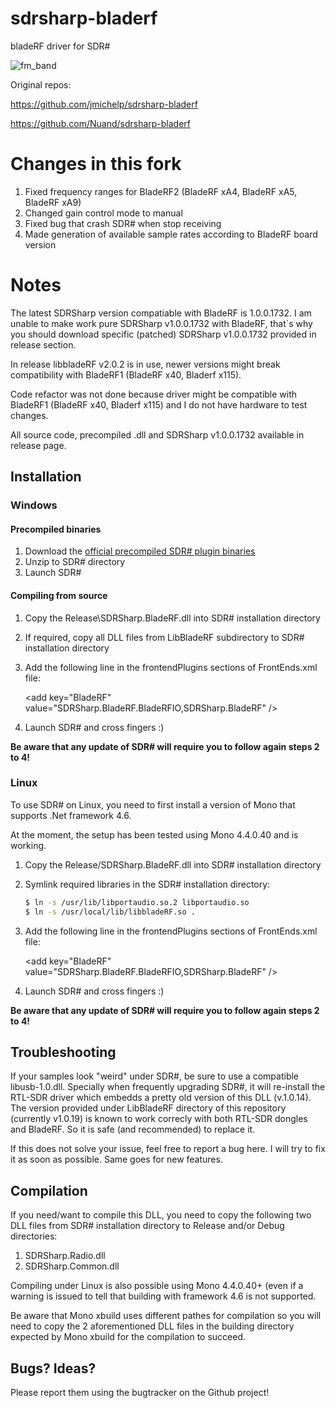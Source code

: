 # sdrsharp-bladerf

bladeRF driver for SDR#

![fm_band](https://github.com/sashatytko/sdrsharp-bladerf/assets/27360903/022c9275-1da0-479f-b9cb-762df6334ef7)


Original repos:

https://github.com/jmichelp/sdrsharp-bladerf

https://github.com/Nuand/sdrsharp-bladerf

# Changes in this fork

1. Fixed frequency ranges for BladeRF2 (BladeRF xA4, BladeRF xA5, BladeRF xA9)
2. Changed gain control mode to manual
3. Fixed bug that crash SDR# when stop receiving
4. Made generation of available sample rates according to BladeRF board version

# Notes

The latest SDRSharp version compatiable with BladeRF is 1.0.0.1732. I am unable to make work pure SDRSharp v1.0.0.1732 with BladeRF, that`s why you should download specific (patched) SDRSharp v1.0.0.1732 provided in release section. 

In release libbladeRF v2.0.2 is in use, newer versions might break compatibility with BladeRF1 (BladeRF x40, Bladerf x115).

Code refactor was not done because driver might be compatible with BladeRF1 (BladeRF x40, Bladerf x115) and I do not have hardware to test changes.

All source code, precompiled .dll and SDRSharp v1.0.0.1732 available in release page.


## Installation

### Windows

#### Precompiled binaries

1. Download the [official precompiled SDR# plugin binaries](https://nuand.com/downloads/bladeRF_SDRsharp.zip)
2. Unzip to SDR# directory
3. Launch SDR#

#### Compiling from source

1. Copy the Release\SDRSharp.BladeRF.dll into SDR# installation directory
2. If required, copy all DLL files from LibBladeRF subdirectory to SDR# installation directory
3. Add the following line in the frontendPlugins sections of FrontEnds.xml file:

	&lt;add key="BladeRF" value="SDRSharp.BladeRF.BladeRFIO,SDRSharp.BladeRF" /&gt;


4. Launch SDR# and cross fingers :)

**Be aware that any update of SDR# will require you to follow again steps 2 to 4!**

### Linux

To use SDR# on Linux, you need to first install a version of Mono that supports .Net framework 4.6.

At the moment, the setup has been tested using Mono 4.4.0.40 and is working.


1. Copy the Release/SDRSharp.BladeRF.dll into SDR# installation directory
2. Symlink required libraries in the SDR# installation directory:

	```bash
	$ ln -s /usr/lib/libportaudio.so.2 libportaudio.so
	$ ln -s /usr/local/lib/libbladeRF.so .
	```

3. Add the following line in the frontendPlugins sections of FrontEnds.xml file:

	&lt;add key="BladeRF" value="SDRSharp.BladeRF.BladeRFIO,SDRSharp.BladeRF" /&gt;


4. Launch SDR# and cross fingers :)

**Be aware that any update of SDR# will require you to follow again steps 2 to 4!**

## Troubleshooting

If your samples look "weird" under SDR#, be sure to use a compatible libusb-1.0.dll.
Specially when frequently upgrading SDR#, it will re-install the RTL-SDR driver which embedds a pretty old version of this DLL (v.1.0.14).
The version provided under LibBladeRF directory of this repository (currently v1.0.19) is known to work correcly with both RTL-SDR dongles and BladeRF. So it is safe (and recommended) to replace it.

If this does not solve your issue, feel free to report a bug here. I will try to fix it as soon as possible.
Same goes for new features.


## Compilation

If you need/want to compile this DLL, you need to copy the following two DLL files
from SDR# installation directory to Release and/or Debug directories:

1. SDRSharp.Radio.dll
2. SDRSharp.Common.dll

Compiling under Linux is also possible using Mono 4.4.0.40+ (even if a warning is issued to tell that building with framework 4.6 is
not supported.

Be aware that Mono xbuild uses different pathes for compilation so you will need to copy the 2 aforementioned DLL files in the
building directory expected by Mono xbuild for the compilation to succeed.


## Bugs? Ideas?

Please report them using the bugtracker on the Github project!
